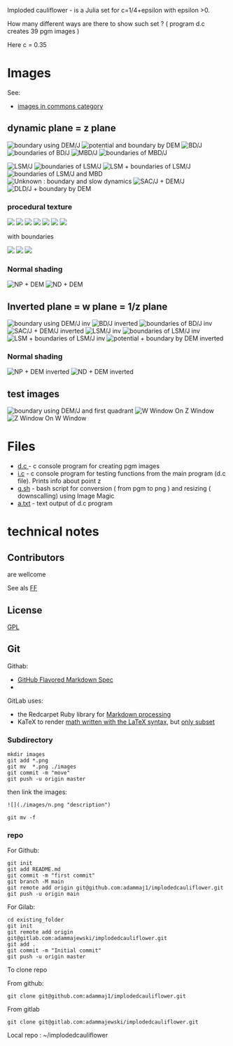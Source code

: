 Imploded cauliflower - is a Julia set for c=1/4+epsilon with epsilon >0. 

How many different ways are there to show such set ? ( program d.c creates 39 pgm images )

Here c = 0.35 



# Images
See:
* [images in commons category](https://commons.wikimedia.org/wiki/Category:Imploded_cauliflower)


## dynamic plane = z plane

![](./images/de.png "boundary using DEM/J") 
![](./images/pot.png "potential and boundary by DEM") 
![](./images/bd.png "BD/J") 
![](./images/bdb.png "boundaries of BD/J") 
![](./images/mbd.png "MBD/J") 
![](./images/mdbb.png "boundaries of MBD/J") 


![](./images/ls.png "LSM/J") 
![](./images/lc.png "boundaries of LSM/J") 
![](./images/lsc.png "LSM + boundaries of LSM/J")
![](./images/lcmbd.png "boundaries of LSM/J and MBD") 
![](./images/u.png "Unknown : boundary and slow dynamics") 
![](./images/sac.png "SAC/J + DEM/J") 
![](./images/dld.png "DLD/J + boundary by DEM") 

### procedural texture


![](./images/t0n.png "") 
![](./images/t1n.png "") 
![](./images/t2n.png "")
![](./images/t3n.png "") 
![](./images/t4n.png "") 
![](./images/t5n.png "") 
![](./images/t6n.png "") 

with boundaries 

![](./images/t5nb.png "") 
![](./images/t6nb.png "") 
![](./images/t7nb.png "") 



### Normal shading
![](./images/np.png "NP + DEM") 
![](./images/nd.png "ND + DEM") 


## Inverted plane  = w plane  = 1/z plane 

![](./images/dei.png "boundary using DEM/J inv") 
![](./images/bdi.png "BD/J inverted") 
![](./images/bdbi.png "boundaries of BD/J inv") 
![](./images/sacdei.png "SAC/J + DEM/J inverted") 
![](./images/lsi.png "LSM/J inv") 
![](./images/lci.png "boundaries of LSM/J inv") 
![](./images/lsci.png "LSM + boundaries of LSM/J inv") 
![](./images/pot_i.png "potential +  boundary by DEM inverted") 

### Normal shading
![](./images/npi.png "NP + DEM inverted") 
![](./images/ndi.png "ND + DEM inverted") 


## test images

![](./images/defq.png "boundary using DEM/J and first quadrant") 
![](./images/wonz.png "W Window On Z Window") 
![](./images/zonw.png "Z Window On W Window") 




# Files
* [d.c ](./src/d.c) - c console program for creating pgm images
* [i.c](./src/i.c) - c console program for testing functions from the main program (d.c file). Prints info about point z  
* [g.sh](./src/g.sh) - bash script for conversion ( from pgm to png ) and resizing ( downscalling) using Image Magic
* [a.txt](./src/a.txt) - text output of d.c program

# technical notes




## Contributors

are wellcome 

See als [FF](https://fractalforums.org/programming/11/how-many-different-ways-are-there-to-show-such-set/3874) 


  
## License

[GPL](https://www.gnu.org/licenses/gpl-3.0.html)



## Git

Githab:
* [GitHub Flavored Markdown Spec](https://github.github.com/gfm/#raw-html)  
* [](https://github.com/adam-p/markdown-here/wiki/Markdown-Cheatsheet)


GitLab uses:
* the Redcarpet Ruby library for [Markdown processing](https://gitlab.com/gitlab-org/gitlab-foss/blob/master/doc/user/markdown.md)
* KaTeX to render [math written with the LaTeX syntax](https://gitlab.com/gitlab-org/gitlab-foss/blob/master/doc/user/markdown.md), but [only subset](https://khan.github.io/KaTeX/function-support.html)






### Subdirectory

```git
mkdir images
git add *.png
git mv  *.png ./images
git commit -m "move"
git push -u origin master
```
then link the images:

```txt
![](./images/n.png "description") 

```

```git
git mv -f 
```




### repo

For Github:  

```git
git init
git add README.md
git commit -m "first commit"
git branch -M main
git remote add origin git@github.com:adammaj1/implodedcauliflower.git
git push -u origin main
```





For Gilab:   

```git
cd existing_folder
git init
git remote add origin git@gitlab.com:adammajewski/implodedcauliflower.git
git add .
git commit -m "Initial commit"
git push -u origin master
```


To clone repo  


From github:  
```git
git clone git@github.com:adammaj1/implodedcauliflower.git
```



From gitlab  

```git
git clone git@gitlab.com:adammajewski/implodedcauliflower.git
```



Local repo : ~/implodedcauliflower

